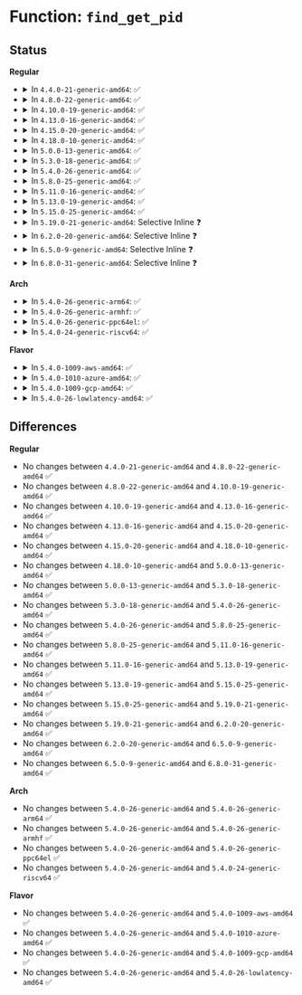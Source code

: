 # Function: <code>find_get_pid</code>

## Status
<b>Regular</b>
<ul>
<li>
<details>
<summary>In <code>4.4.0-21-generic-amd64</code>: ✅</summary>

```c
struct pid * find_get_pid(pid_t nr)
```

```json
{
  "name": "find_get_pid",
  "collision_type": "Unique Global",
  "inline_type": "No",
  "funcs": [
    {
      "addr": 18446744071579491344,
      "name": "find_get_pid",
      "external": true,
      "loc": "kernel/pid.c:488",
      "file": "kernel/pid.c",
      "inline": "seen, unknown",
      "caller_inline": [],
      "caller_func": [
        "kernel/exit.c:SyS_waitid",
        "kernel/exit.c:SyS_waitpid",
        "kernel/exit.c:SyS_waitpid",
        "kernel/sysctl.c:proc_do_cad_pid",
        "kernel/trace/ftrace.c:ftrace_pid_write",
        "net/core/scm.c:__scm_send"
      ]
    }
  ],
  "symbols": [
    {
      "addr": 18446744071579491344,
      "name": "find_get_pid",
      "section": ".text",
      "bind": "STB_GLOBAL",
      "size": 61
    }
  ]
}
```
</details>
</li>
<li>
<details>
<summary>In <code>4.8.0-22-generic-amd64</code>: ✅</summary>

```c
struct pid * find_get_pid(pid_t nr)
```

```json
{
  "name": "find_get_pid",
  "collision_type": "Unique Global",
  "inline_type": "No",
  "funcs": [
    {
      "addr": 18446744071579505264,
      "name": "find_get_pid",
      "external": true,
      "loc": "kernel/pid.c:488",
      "file": "kernel/pid.c",
      "inline": "seen, unknown",
      "caller_inline": [],
      "caller_func": [
        "kernel/exit.c:SyS_waitpid",
        "kernel/exit.c:SyS_waitpid",
        "kernel/exit.c:SyS_waitid",
        "kernel/sysctl.c:proc_do_cad_pid",
        "net/core/scm.c:__scm_send"
      ]
    }
  ],
  "symbols": [
    {
      "addr": 18446744071579505264,
      "name": "find_get_pid",
      "section": ".text",
      "bind": "STB_GLOBAL",
      "size": 61
    }
  ]
}
```
</details>
</li>
<li>
<details>
<summary>In <code>4.10.0-19-generic-amd64</code>: ✅</summary>

```c
struct pid * find_get_pid(pid_t nr)
```

```json
{
  "name": "find_get_pid",
  "collision_type": "Unique Global",
  "inline_type": "No",
  "funcs": [
    {
      "addr": 18446744071579525936,
      "name": "find_get_pid",
      "external": true,
      "loc": "kernel/pid.c:488",
      "file": "kernel/pid.c",
      "inline": "seen, unknown",
      "caller_inline": [],
      "caller_func": [
        "kernel/exit.c:SyS_waitpid",
        "kernel/exit.c:SyS_waitpid",
        "kernel/exit.c:SyS_waitid",
        "kernel/sysctl.c:proc_do_cad_pid",
        "net/core/scm.c:__scm_send"
      ]
    }
  ],
  "symbols": [
    {
      "addr": 18446744071579525936,
      "name": "find_get_pid",
      "section": ".text",
      "bind": "STB_GLOBAL",
      "size": 61
    }
  ]
}
```
</details>
</li>
<li>
<details>
<summary>In <code>4.13.0-16-generic-amd64</code>: ✅</summary>

```c
struct pid * find_get_pid(pid_t nr)
```

```json
{
  "name": "find_get_pid",
  "collision_type": "Unique Global",
  "inline_type": "No",
  "funcs": [
    {
      "addr": 18446744071579513616,
      "name": "find_get_pid",
      "external": true,
      "loc": "kernel/pid.c:489",
      "file": "kernel/pid.c",
      "inline": "seen, unknown",
      "caller_inline": [],
      "caller_func": [
        "kernel/exit.c:kernel_wait4",
        "kernel/exit.c:kernel_wait4",
        "kernel/exit.c:kernel_waitid",
        "kernel/sysctl.c:proc_do_cad_pid",
        "net/core/scm.c:__scm_send"
      ]
    }
  ],
  "symbols": [
    {
      "addr": 18446744071579513616,
      "name": "find_get_pid",
      "section": ".text",
      "bind": "STB_GLOBAL",
      "size": 59
    }
  ]
}
```
</details>
</li>
<li>
<details>
<summary>In <code>4.15.0-20-generic-amd64</code>: ✅</summary>

```c
struct pid * find_get_pid(pid_t nr)
```

```json
{
  "name": "find_get_pid",
  "collision_type": "Unique Global",
  "inline_type": "No",
  "funcs": [
    {
      "addr": 18446744071579540976,
      "name": "find_get_pid",
      "external": true,
      "loc": "kernel/pid.c:358",
      "file": "kernel/pid.c",
      "inline": "seen, unknown",
      "caller_inline": [],
      "caller_func": [
        "kernel/exit.c:kernel_wait4",
        "kernel/exit.c:kernel_wait4",
        "kernel/exit.c:kernel_waitid",
        "kernel/sysctl.c:proc_do_cad_pid",
        "net/core/scm.c:__scm_send"
      ]
    }
  ],
  "symbols": [
    {
      "addr": 18446744071579540976,
      "name": "find_get_pid",
      "section": ".text",
      "bind": "STB_GLOBAL",
      "size": 70
    }
  ]
}
```
</details>
</li>
<li>
<details>
<summary>In <code>4.18.0-10-generic-amd64</code>: ✅</summary>

```c
struct pid * find_get_pid(pid_t nr)
```

```json
{
  "name": "find_get_pid",
  "collision_type": "Unique Global",
  "inline_type": "No",
  "funcs": [
    {
      "addr": 18446744071579568656,
      "name": "find_get_pid",
      "external": true,
      "loc": "kernel/pid.c:383",
      "file": "kernel/pid.c",
      "inline": "seen, unknown",
      "caller_inline": [],
      "caller_func": [
        "kernel/exit.c:kernel_wait4",
        "kernel/exit.c:kernel_wait4",
        "kernel/exit.c:kernel_waitid",
        "kernel/sysctl.c:proc_do_cad_pid",
        "net/core/scm.c:__scm_send"
      ]
    }
  ],
  "symbols": [
    {
      "addr": 18446744071579568656,
      "name": "find_get_pid",
      "section": ".text",
      "bind": "STB_GLOBAL",
      "size": 72
    }
  ]
}
```
</details>
</li>
<li>
<details>
<summary>In <code>5.0.0-13-generic-amd64</code>: ✅</summary>

```c
struct pid * find_get_pid(pid_t nr)
```

```json
{
  "name": "find_get_pid",
  "collision_type": "Unique Global",
  "inline_type": "No",
  "funcs": [
    {
      "addr": 18446744071579605728,
      "name": "find_get_pid",
      "external": true,
      "loc": "kernel/pid.c:390",
      "file": "kernel/pid.c",
      "inline": "seen, unknown",
      "caller_inline": [],
      "caller_func": [
        "kernel/exit.c:kernel_wait4",
        "kernel/exit.c:kernel_wait4",
        "kernel/exit.c:kernel_waitid",
        "kernel/sysctl.c:proc_do_cad_pid",
        "net/core/scm.c:__scm_send"
      ]
    }
  ],
  "symbols": [
    {
      "addr": 18446744071579605728,
      "name": "find_get_pid",
      "section": ".text",
      "bind": "STB_GLOBAL",
      "size": 68
    }
  ]
}
```
</details>
</li>
<li>
<details>
<summary>In <code>5.3.0-18-generic-amd64</code>: ✅</summary>

```c
struct pid * find_get_pid(pid_t nr)
```

```json
{
  "name": "find_get_pid",
  "collision_type": "Unique Global",
  "inline_type": "No",
  "funcs": [
    {
      "addr": 18446744071579629648,
      "name": "find_get_pid",
      "external": true,
      "loc": "kernel/pid.c:393",
      "file": "kernel/pid.c",
      "inline": "seen, unknown",
      "caller_inline": [],
      "caller_func": [
        "kernel/exit.c:kernel_wait4",
        "kernel/exit.c:kernel_wait4",
        "kernel/exit.c:kernel_waitid",
        "kernel/sysctl.c:proc_do_cad_pid",
        "kernel/pid.c:__ia32_sys_pidfd_open",
        "kernel/pid.c:__x64_sys_pidfd_open",
        "net/core/scm.c:__scm_send"
      ]
    }
  ],
  "symbols": [
    {
      "addr": 18446744071579629648,
      "name": "find_get_pid",
      "section": ".text",
      "bind": "STB_GLOBAL",
      "size": 70
    }
  ]
}
```
</details>
</li>
<li>
<details>
<summary>In <code>5.4.0-26-generic-amd64</code>: ✅</summary>

```c
struct pid * find_get_pid(pid_t nr)
```

```json
{
  "name": "find_get_pid",
  "collision_type": "Unique Global",
  "inline_type": "No",
  "funcs": [
    {
      "addr": 18446744071579655200,
      "name": "find_get_pid",
      "external": true,
      "loc": "kernel/pid.c:393",
      "file": "kernel/pid.c",
      "inline": "seen, unknown",
      "caller_inline": [],
      "caller_func": [
        "kernel/exit.c:kernel_wait4",
        "kernel/exit.c:kernel_wait4",
        "kernel/exit.c:kernel_waitid",
        "kernel/exit.c:kernel_waitid",
        "kernel/sysctl.c:proc_do_cad_pid",
        "kernel/pid.c:__ia32_sys_pidfd_open",
        "kernel/pid.c:__x64_sys_pidfd_open",
        "net/core/scm.c:__scm_send"
      ]
    }
  ],
  "symbols": [
    {
      "addr": 18446744071579655200,
      "name": "find_get_pid",
      "section": ".text",
      "bind": "STB_GLOBAL",
      "size": 70
    }
  ]
}
```
</details>
</li>
<li>
<details>
<summary>In <code>5.8.0-25-generic-amd64</code>: ✅</summary>

```c
struct pid * find_get_pid(pid_t nr)
```

```json
{
  "name": "find_get_pid",
  "collision_type": "Unique Global",
  "inline_type": "No",
  "funcs": [
    {
      "addr": 18446744071579686384,
      "name": "find_get_pid",
      "external": true,
      "loc": "kernel/pid.c:459",
      "file": "kernel/pid.c",
      "inline": "seen, unknown",
      "caller_inline": [],
      "caller_func": [
        "kernel/exit.c:kernel_wait4",
        "kernel/exit.c:kernel_wait4",
        "kernel/exit.c:kernel_waitid",
        "kernel/exit.c:kernel_waitid",
        "kernel/sysctl.c:proc_do_cad_pid",
        "kernel/pid.c:__ia32_sys_pidfd_open",
        "kernel/pid.c:__x64_sys_pidfd_open",
        "net/core/scm.c:__scm_send"
      ]
    }
  ],
  "symbols": [
    {
      "addr": 18446744071579686384,
      "name": "find_get_pid",
      "section": ".text",
      "bind": "STB_GLOBAL",
      "size": 131
    }
  ]
}
```
</details>
</li>
<li>
<details>
<summary>In <code>5.11.0-16-generic-amd64</code>: ✅</summary>

```c
struct pid * find_get_pid(pid_t nr)
```

```json
{
  "name": "find_get_pid",
  "collision_type": "Unique Global",
  "inline_type": "No",
  "funcs": [
    {
      "addr": 18446744071579664832,
      "name": "find_get_pid",
      "external": true,
      "loc": "kernel/pid.c:460",
      "file": "kernel/pid.c",
      "inline": "seen, unknown",
      "caller_inline": [],
      "caller_func": [
        "kernel/exit.c:kernel_wait",
        "kernel/exit.c:kernel_wait4",
        "kernel/exit.c:kernel_wait4",
        "kernel/exit.c:kernel_waitid",
        "kernel/exit.c:kernel_waitid",
        "kernel/sysctl.c:proc_do_cad_pid",
        "kernel/pid.c:__ia32_sys_pidfd_open",
        "kernel/pid.c:__x64_sys_pidfd_open",
        "net/core/scm.c:__scm_send"
      ]
    }
  ],
  "symbols": [
    {
      "addr": 18446744071579664832,
      "name": "find_get_pid",
      "section": ".text",
      "bind": "STB_GLOBAL",
      "size": 130
    }
  ]
}
```
</details>
</li>
<li>
<details>
<summary>In <code>5.13.0-19-generic-amd64</code>: ✅</summary>

```c
struct pid * find_get_pid(pid_t nr)
```

```json
{
  "name": "find_get_pid",
  "collision_type": "Unique Global",
  "inline_type": "No",
  "funcs": [
    {
      "addr": 18446744071579671776,
      "name": "find_get_pid",
      "external": true,
      "loc": "kernel/pid.c:460",
      "file": "kernel/pid.c",
      "inline": "seen, unknown",
      "caller_inline": [],
      "caller_func": [
        "kernel/exit.c:kernel_wait",
        "kernel/exit.c:kernel_wait4",
        "kernel/exit.c:kernel_wait4",
        "kernel/exit.c:kernel_waitid",
        "kernel/exit.c:kernel_waitid",
        "kernel/sysctl.c:proc_do_cad_pid",
        "kernel/pid.c:__ia32_sys_pidfd_open",
        "kernel/pid.c:__x64_sys_pidfd_open",
        "net/core/scm.c:__scm_send"
      ]
    }
  ],
  "symbols": [
    {
      "addr": 18446744071579671776,
      "name": "find_get_pid",
      "section": ".text",
      "bind": "STB_GLOBAL",
      "size": 130
    }
  ]
}
```
</details>
</li>
<li>
<details>
<summary>In <code>5.15.0-25-generic-amd64</code>: ✅</summary>

```c
struct pid * find_get_pid(pid_t nr)
```

```json
{
  "name": "find_get_pid",
  "collision_type": "Unique Global",
  "inline_type": "No",
  "funcs": [
    {
      "addr": 18446744071579749328,
      "name": "find_get_pid",
      "external": true,
      "loc": "kernel/pid.c:460",
      "file": "kernel/pid.c",
      "inline": "seen, unknown",
      "caller_inline": [],
      "caller_func": [
        "kernel/exit.c:kernel_wait",
        "kernel/exit.c:kernel_wait4",
        "kernel/exit.c:kernel_wait4",
        "kernel/exit.c:kernel_waitid",
        "kernel/exit.c:kernel_waitid",
        "kernel/sysctl.c:proc_do_cad_pid",
        "kernel/pid.c:__ia32_sys_pidfd_open",
        "kernel/pid.c:__x64_sys_pidfd_open",
        "net/core/scm.c:__scm_send"
      ]
    }
  ],
  "symbols": [
    {
      "addr": 18446744071579749328,
      "name": "find_get_pid",
      "section": ".text",
      "bind": "STB_GLOBAL",
      "size": 130
    }
  ]
}
```
</details>
</li>
<li>
<details>
<summary>In <code>5.19.0-21-generic-amd64</code>: Selective Inline ❓</summary>

```c
struct pid * find_get_pid(pid_t nr)
```

```json
{
  "name": "find_get_pid",
  "collision_type": "Unique Global",
  "inline_type": "Selective",
  "funcs": [
    {
      "addr": 18446744071579858250,
      "name": "find_get_pid",
      "external": true,
      "loc": "kernel/pid.c:460",
      "file": "kernel/pid.c",
      "inline": "not declared, inlined",
      "caller_inline": [
        "kernel/pid.c:__ia32_sys_pidfd_open",
        "kernel/pid.c:__x64_sys_pidfd_open"
      ],
      "caller_func": [
        "kernel/exit.c:kernel_wait",
        "kernel/exit.c:kernel_wait4",
        "kernel/exit.c:kernel_wait4",
        "kernel/exit.c:kernel_waitid",
        "kernel/exit.c:kernel_waitid",
        "kernel/sysctl.c:proc_do_cad_pid",
        "net/core/scm.c:__scm_send"
      ]
    }
  ],
  "symbols": [
    {
      "addr": 18446744071579853888,
      "name": "find_get_pid",
      "section": ".text",
      "bind": "STB_GLOBAL",
      "size": 140
    }
  ]
}
```
</details>
</li>
<li>
<details>
<summary>In <code>6.2.0-20-generic-amd64</code>: Selective Inline ❓</summary>

```c
struct pid * find_get_pid(pid_t nr)
```

```json
{
  "name": "find_get_pid",
  "collision_type": "Unique Global",
  "inline_type": "Selective",
  "funcs": [
    {
      "addr": 18446744071579999434,
      "name": "find_get_pid",
      "external": true,
      "loc": "kernel/pid.c:460",
      "file": "kernel/pid.c",
      "inline": "not declared, inlined",
      "caller_inline": [
        "kernel/pid.c:__ia32_sys_pidfd_open",
        "kernel/pid.c:__x64_sys_pidfd_open"
      ],
      "caller_func": [
        "kernel/exit.c:kernel_wait",
        "kernel/exit.c:kernel_wait4",
        "kernel/exit.c:kernel_wait4",
        "kernel/exit.c:kernel_waitid",
        "kernel/exit.c:kernel_waitid",
        "kernel/sysctl.c:proc_do_cad_pid",
        "net/core/scm.c:__scm_send"
      ]
    }
  ],
  "symbols": [
    {
      "addr": 18446744071579994816,
      "name": "find_get_pid",
      "section": ".text",
      "bind": "STB_GLOBAL",
      "size": 140
    }
  ]
}
```
</details>
</li>
<li>
<details>
<summary>In <code>6.5.0-9-generic-amd64</code>: Selective Inline ❓</summary>

```c
struct pid * find_get_pid(pid_t nr)
```

```json
{
  "name": "find_get_pid",
  "collision_type": "Unique Global",
  "inline_type": "Selective",
  "funcs": [
    {
      "addr": 18446744071580048859,
      "name": "find_get_pid",
      "external": true,
      "loc": "kernel/pid.c:463",
      "file": "kernel/pid.c",
      "inline": "not declared, inlined",
      "caller_inline": [
        "kernel/pid.c:__ia32_sys_pidfd_open",
        "kernel/pid.c:__x64_sys_pidfd_open"
      ],
      "caller_func": [
        "kernel/exit.c:kernel_wait",
        "kernel/exit.c:kernel_wait4",
        "kernel/exit.c:kernel_wait4",
        "kernel/exit.c:kernel_waitid",
        "kernel/exit.c:kernel_waitid",
        "kernel/sysctl.c:proc_do_cad_pid",
        "net/core/scm.c:__scm_send"
      ]
    }
  ],
  "symbols": [
    {
      "addr": 18446744071580048640,
      "name": "find_get_pid",
      "section": ".text",
      "bind": "STB_GLOBAL",
      "size": 140
    }
  ]
}
```
</details>
</li>
<li>
<details>
<summary>In <code>6.8.0-31-generic-amd64</code>: Selective Inline ❓</summary>

```c
struct pid * find_get_pid(pid_t nr)
```

```json
{
  "name": "find_get_pid",
  "collision_type": "Unique Global",
  "inline_type": "Selective",
  "funcs": [
    {
      "addr": 18446744071580091355,
      "name": "find_get_pid",
      "external": true,
      "loc": "kernel/pid.c:463",
      "file": "kernel/pid.c",
      "inline": "not declared, inlined",
      "caller_inline": [
        "kernel/pid.c:__ia32_sys_pidfd_open",
        "kernel/pid.c:__x64_sys_pidfd_open"
      ],
      "caller_func": [
        "kernel/exit.c:kernel_wait",
        "kernel/exit.c:kernel_wait4",
        "kernel/exit.c:kernel_wait4",
        "kernel/exit.c:kernel_waitid_prepare",
        "kernel/exit.c:kernel_waitid_prepare",
        "kernel/sysctl.c:proc_do_cad_pid",
        "net/core/scm.c:__scm_send"
      ]
    }
  ],
  "symbols": [
    {
      "addr": 18446744071580091136,
      "name": "find_get_pid",
      "section": ".text",
      "bind": "STB_GLOBAL",
      "size": 140
    }
  ]
}
```
</details>
</li>
</ul>
<b>Arch</b>
<ul>
<li>
<details>
<summary>In <code>5.4.0-26-generic-arm64</code>: ✅</summary>

```c
struct pid * find_get_pid(pid_t nr)
```

```json
{
  "name": "find_get_pid",
  "collision_type": "Unique Global",
  "inline_type": "No",
  "funcs": [
    {
      "addr": 18446603336490828336,
      "name": "find_get_pid",
      "external": true,
      "loc": "kernel/pid.c:393",
      "file": "kernel/pid.c",
      "inline": "seen, unknown",
      "caller_inline": [],
      "caller_func": [
        "kernel/exit.c:kernel_wait4",
        "kernel/exit.c:kernel_wait4",
        "kernel/exit.c:kernel_waitid",
        "kernel/exit.c:kernel_waitid",
        "kernel/sysctl.c:proc_do_cad_pid",
        "kernel/pid.c:__arm64_sys_pidfd_open",
        "net/core/scm.c:__scm_send"
      ]
    }
  ],
  "symbols": [
    {
      "addr": 18446603336490828336,
      "name": "find_get_pid",
      "section": ".text",
      "bind": "STB_GLOBAL",
      "size": 88
    }
  ]
}
```
</details>
</li>
<li>
<details>
<summary>In <code>5.4.0-26-generic-armhf</code>: ✅</summary>

```c
struct pid * find_get_pid(pid_t nr)
```

```json
{
  "name": "find_get_pid",
  "collision_type": "Unique Global",
  "inline_type": "No",
  "funcs": [
    {
      "addr": 3224859944,
      "name": "find_get_pid",
      "external": true,
      "loc": "kernel/pid.c:393",
      "file": "kernel/pid.c",
      "inline": "seen, unknown",
      "caller_inline": [],
      "caller_func": [
        "kernel/exit.c:kernel_wait4",
        "kernel/exit.c:kernel_wait4",
        "kernel/exit.c:kernel_waitid",
        "kernel/exit.c:kernel_waitid",
        "kernel/sysctl.c:proc_do_cad_pid",
        "kernel/pid.c:__se_sys_pidfd_open",
        "net/core/scm.c:__scm_send"
      ]
    }
  ],
  "symbols": [
    {
      "addr": 3224859944,
      "name": "find_get_pid",
      "section": ".text",
      "bind": "STB_GLOBAL",
      "size": 44
    }
  ]
}
```
</details>
</li>
<li>
<details>
<summary>In <code>5.4.0-26-generic-ppc64el</code>: ✅</summary>

```c
struct pid * find_get_pid(pid_t nr)
```

```json
{
  "name": "find_get_pid",
  "collision_type": "Unique Global",
  "inline_type": "No",
  "funcs": [
    {
      "addr": 13835058055283662576,
      "name": "find_get_pid",
      "external": true,
      "loc": "kernel/pid.c:393",
      "file": "kernel/pid.c",
      "inline": "seen, unknown",
      "caller_inline": [],
      "caller_func": [
        "kernel/exit.c:kernel_wait4",
        "kernel/exit.c:kernel_wait4",
        "kernel/exit.c:kernel_waitid",
        "kernel/exit.c:kernel_waitid",
        "kernel/sysctl.c:proc_do_cad_pid",
        "kernel/pid.c:__se_sys_pidfd_open",
        "net/core/scm.c:__scm_send"
      ]
    }
  ],
  "symbols": [
    {
      "addr": 13835058055283662576,
      "name": "find_get_pid",
      "section": ".text",
      "bind": "STB_GLOBAL",
      "size": 120
    }
  ]
}
```
</details>
</li>
<li>
<details>
<summary>In <code>5.4.0-24-generic-riscv64</code>: ✅</summary>

```c
struct pid * find_get_pid(pid_t nr)
```

```json
{
  "name": "find_get_pid",
  "collision_type": "Unique Global",
  "inline_type": "No",
  "funcs": [
    {
      "addr": 18446743936271500414,
      "name": "find_get_pid",
      "external": true,
      "loc": "kernel/pid.c:393",
      "file": "kernel/pid.c",
      "inline": "seen, unknown",
      "caller_inline": [],
      "caller_func": [
        "kernel/exit.c:kernel_wait4",
        "kernel/exit.c:kernel_wait4",
        "kernel/exit.c:kernel_waitid",
        "kernel/exit.c:kernel_waitid",
        "kernel/sysctl.c:proc_do_cad_pid",
        "kernel/pid.c:__se_sys_pidfd_open",
        "net/core/scm.c:__scm_send"
      ]
    }
  ],
  "symbols": [
    {
      "addr": 18446743936271500414,
      "name": "find_get_pid",
      "section": ".text",
      "bind": "STB_GLOBAL",
      "size": 72
    }
  ]
}
```
</details>
</li>
</ul>
<b>Flavor</b>
<ul>
<li>
<details>
<summary>In <code>5.4.0-1009-aws-amd64</code>: ✅</summary>

```c
struct pid * find_get_pid(pid_t nr)
```

```json
{
  "name": "find_get_pid",
  "collision_type": "Unique Global",
  "inline_type": "No",
  "funcs": [
    {
      "addr": 18446744071579631520,
      "name": "find_get_pid",
      "external": true,
      "loc": "kernel/pid.c:393",
      "file": "kernel/pid.c",
      "inline": "seen, unknown",
      "caller_inline": [],
      "caller_func": [
        "kernel/exit.c:kernel_wait4",
        "kernel/exit.c:kernel_wait4",
        "kernel/exit.c:kernel_waitid",
        "kernel/exit.c:kernel_waitid",
        "kernel/sysctl.c:proc_do_cad_pid",
        "kernel/pid.c:__ia32_sys_pidfd_open",
        "kernel/pid.c:__x64_sys_pidfd_open",
        "net/core/scm.c:__scm_send"
      ]
    }
  ],
  "symbols": [
    {
      "addr": 18446744071579631520,
      "name": "find_get_pid",
      "section": ".text",
      "bind": "STB_GLOBAL",
      "size": 70
    }
  ]
}
```
</details>
</li>
<li>
<details>
<summary>In <code>5.4.0-1010-azure-amd64</code>: ✅</summary>

```c
struct pid * find_get_pid(pid_t nr)
```

```json
{
  "name": "find_get_pid",
  "collision_type": "Unique Global",
  "inline_type": "No",
  "funcs": [
    {
      "addr": 18446744071579559856,
      "name": "find_get_pid",
      "external": true,
      "loc": "kernel/pid.c:393",
      "file": "kernel/pid.c",
      "inline": "seen, unknown",
      "caller_inline": [],
      "caller_func": [
        "kernel/exit.c:kernel_wait4",
        "kernel/exit.c:kernel_wait4",
        "kernel/exit.c:kernel_waitid",
        "kernel/exit.c:kernel_waitid",
        "kernel/sysctl.c:proc_do_cad_pid",
        "kernel/pid.c:__ia32_sys_pidfd_open",
        "kernel/pid.c:__x64_sys_pidfd_open",
        "net/core/scm.c:__scm_send"
      ]
    }
  ],
  "symbols": [
    {
      "addr": 18446744071579559856,
      "name": "find_get_pid",
      "section": ".text",
      "bind": "STB_GLOBAL",
      "size": 70
    }
  ]
}
```
</details>
</li>
<li>
<details>
<summary>In <code>5.4.0-1009-gcp-amd64</code>: ✅</summary>

```c
struct pid * find_get_pid(pid_t nr)
```

```json
{
  "name": "find_get_pid",
  "collision_type": "Unique Global",
  "inline_type": "No",
  "funcs": [
    {
      "addr": 18446744071579628784,
      "name": "find_get_pid",
      "external": true,
      "loc": "kernel/pid.c:393",
      "file": "kernel/pid.c",
      "inline": "seen, unknown",
      "caller_inline": [],
      "caller_func": [
        "kernel/exit.c:kernel_wait4",
        "kernel/exit.c:kernel_wait4",
        "kernel/exit.c:kernel_waitid",
        "kernel/exit.c:kernel_waitid",
        "kernel/sysctl.c:proc_do_cad_pid",
        "kernel/pid.c:__ia32_sys_pidfd_open",
        "kernel/pid.c:__x64_sys_pidfd_open",
        "net/core/scm.c:__scm_send"
      ]
    }
  ],
  "symbols": [
    {
      "addr": 18446744071579628784,
      "name": "find_get_pid",
      "section": ".text",
      "bind": "STB_GLOBAL",
      "size": 70
    }
  ]
}
```
</details>
</li>
<li>
<details>
<summary>In <code>5.4.0-26-lowlatency-amd64</code>: ✅</summary>

```c
struct pid * find_get_pid(pid_t nr)
```

```json
{
  "name": "find_get_pid",
  "collision_type": "Unique Global",
  "inline_type": "No",
  "funcs": [
    {
      "addr": 18446744071579662320,
      "name": "find_get_pid",
      "external": true,
      "loc": "kernel/pid.c:393",
      "file": "kernel/pid.c",
      "inline": "seen, unknown",
      "caller_inline": [],
      "caller_func": [
        "kernel/exit.c:kernel_wait4",
        "kernel/exit.c:kernel_wait4",
        "kernel/exit.c:kernel_waitid",
        "kernel/exit.c:kernel_waitid",
        "kernel/sysctl.c:proc_do_cad_pid",
        "kernel/pid.c:__ia32_sys_pidfd_open",
        "kernel/pid.c:__x64_sys_pidfd_open",
        "net/core/scm.c:__scm_send"
      ]
    }
  ],
  "symbols": [
    {
      "addr": 18446744071579662320,
      "name": "find_get_pid",
      "section": ".text",
      "bind": "STB_GLOBAL",
      "size": 93
    }
  ]
}
```
</details>
</li>
</ul>

## Differences
<b>Regular</b>
<ul>
<li>
No changes between <code>4.4.0-21-generic-amd64</code> and <code>4.8.0-22-generic-amd64</code> ✅
</li>
<li>
No changes between <code>4.8.0-22-generic-amd64</code> and <code>4.10.0-19-generic-amd64</code> ✅
</li>
<li>
No changes between <code>4.10.0-19-generic-amd64</code> and <code>4.13.0-16-generic-amd64</code> ✅
</li>
<li>
No changes between <code>4.13.0-16-generic-amd64</code> and <code>4.15.0-20-generic-amd64</code> ✅
</li>
<li>
No changes between <code>4.15.0-20-generic-amd64</code> and <code>4.18.0-10-generic-amd64</code> ✅
</li>
<li>
No changes between <code>4.18.0-10-generic-amd64</code> and <code>5.0.0-13-generic-amd64</code> ✅
</li>
<li>
No changes between <code>5.0.0-13-generic-amd64</code> and <code>5.3.0-18-generic-amd64</code> ✅
</li>
<li>
No changes between <code>5.3.0-18-generic-amd64</code> and <code>5.4.0-26-generic-amd64</code> ✅
</li>
<li>
No changes between <code>5.4.0-26-generic-amd64</code> and <code>5.8.0-25-generic-amd64</code> ✅
</li>
<li>
No changes between <code>5.8.0-25-generic-amd64</code> and <code>5.11.0-16-generic-amd64</code> ✅
</li>
<li>
No changes between <code>5.11.0-16-generic-amd64</code> and <code>5.13.0-19-generic-amd64</code> ✅
</li>
<li>
No changes between <code>5.13.0-19-generic-amd64</code> and <code>5.15.0-25-generic-amd64</code> ✅
</li>
<li>
No changes between <code>5.15.0-25-generic-amd64</code> and <code>5.19.0-21-generic-amd64</code> ✅
</li>
<li>
No changes between <code>5.19.0-21-generic-amd64</code> and <code>6.2.0-20-generic-amd64</code> ✅
</li>
<li>
No changes between <code>6.2.0-20-generic-amd64</code> and <code>6.5.0-9-generic-amd64</code> ✅
</li>
<li>
No changes between <code>6.5.0-9-generic-amd64</code> and <code>6.8.0-31-generic-amd64</code> ✅
</li>
</ul>
<b>Arch</b>
<ul>
<li>
No changes between <code>5.4.0-26-generic-amd64</code> and <code>5.4.0-26-generic-arm64</code> ✅
</li>
<li>
No changes between <code>5.4.0-26-generic-amd64</code> and <code>5.4.0-26-generic-armhf</code> ✅
</li>
<li>
No changes between <code>5.4.0-26-generic-amd64</code> and <code>5.4.0-26-generic-ppc64el</code> ✅
</li>
<li>
No changes between <code>5.4.0-26-generic-amd64</code> and <code>5.4.0-24-generic-riscv64</code> ✅
</li>
</ul>
<b>Flavor</b>
<ul>
<li>
No changes between <code>5.4.0-26-generic-amd64</code> and <code>5.4.0-1009-aws-amd64</code> ✅
</li>
<li>
No changes between <code>5.4.0-26-generic-amd64</code> and <code>5.4.0-1010-azure-amd64</code> ✅
</li>
<li>
No changes between <code>5.4.0-26-generic-amd64</code> and <code>5.4.0-1009-gcp-amd64</code> ✅
</li>
<li>
No changes between <code>5.4.0-26-generic-amd64</code> and <code>5.4.0-26-lowlatency-amd64</code> ✅
</li>
</ul>
